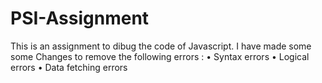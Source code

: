 # PSI-Assignment
This is an assignment to dibug the code of Javascript.
I have made some some Changes to remove the following errors :
• Syntax errors
• Logical errors
• Data fetching errors
